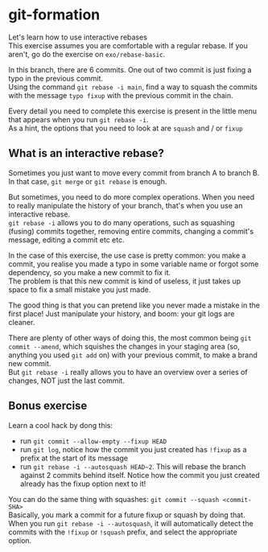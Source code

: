 # git-formation

Let's learn how to use interactive rebases  
This exercise assumes you are comfortable with a regular rebase. If you aren't, go do the exercise on `exo/rebase-basic`.

In this branch, there are 6 commits. One out of two commit is just fixing a typo in the previous commit.  
Using the command `git rebase -i main`, find a way to squash the commits with the message `typo fixup` with the previous commit in the chain.

Every detail you need to complete this exercise is present in the little menu that appears when you run `git rebase -i`.  
As a hint, the options that you need to look at are `squash` and / or `fixup`

## What is an interactive rebase?

Sometimes you just want to move every commit from branch A to branch B. In that case, `git merge` or `git rebase` is enough.

But sometimes, you need to do more complex operations. When you need to really manipulate the history of your branch, that's when you use an interactive rebase.  
`git rebase -i` allows you to do many operations, such as squashing (fusing) commits together, removing entire commits, changing a commit's message, editing a commit etc etc.

In the case of this exercise, the use case is pretty common: you make a commit, you realise you made a typo in some variable name or forgot some dependency, so you make a new commit to fix it.  
The problem is that this new commit is kind of useless, it just takes up space to fix a small mistake you just made.

The good thing is that you can pretend like you never made a mistake in the first place! Just manipulate your history, and boom: your git logs are cleaner.

There are plenty of other ways of doing this, the most common being `git commit --amend`, which squishes the changes in your staging area (so, anything you used `git add` on) with your previous commit, to make a brand new commit.  
But `git rebase -i` really allows you to have an overview over a series of changes, NOT just the last commit.

## Bonus exercise

Learn a cool hack by dong this:

- run `git commit --allow-empty --fixup HEAD`
- run `git log`, notice how the commit you just created has `!fixup` as a prefix at the start of its message
- run `git rebase -i --autosquash HEAD~2`. This will rebase the branch against 2 commits behind itself. Notice how the commit you just created already has the fixup option next to it!

You can do the same thing with squashes: `git commit --squash <commit-SHA>`  
Basically, you mark a commit for a future fixup or squash by doing that.  
When you run `git rebase -i --autosquash`, it will automatically detect the commits with the `!fixup` or `!squash` prefix, and select the appropriate option.
